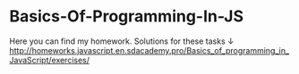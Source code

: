 ﻿# Basics-Of-Programming-In-JS
Here you can find my homework. Solutions for these tasks ↓                             
http://homeworks.javascript.en.sdacademy.pro/Basics_of_programming_in_JavaScript/exercises/ 

